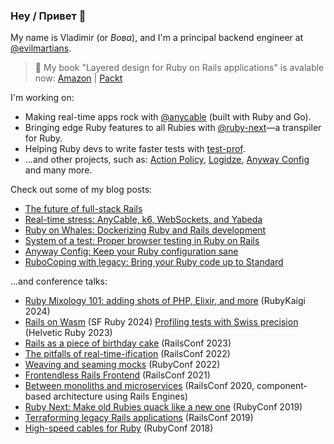 ### Hey / Привет 👋

My name is Vladimir (or _Вова_), and I'm a principal backend engineer at [@evilmartians](https://github.com/evilmartians).

> 📕 My book "Layered design for Ruby on Rails applications" is avalable now: [Amazon](https://packt.link/97LoK) | [Packt](https://www.packtpub.com/product/layered-design-for-ruby-on-rails-applications/9781801813785)

I'm working on:

- Making real-time apps rock with [@anycable](https://github.com/anycable) (built with Ruby and Go).
- Bringing edge Ruby features to all Rubies with [@ruby-next](https://github.com/ruby-next)—a transpiler for Ruby.
- Helping Ruby devs to write faster tests with [test-prof](https://github.com/palkan/test-prof).
- ...and other projects, such as: [Action Policy](https://github.com/palkan/action_policy), [Logidze](https://github.com/palkan/logidze), [Anyway Config](https://github.com/palkan/anyway_config) and many more.

Check out some of my blog posts:

- [The future of full-stack Rails](https://evilmartians.com/chronicles/the-future-of-full-stack-rails-turbo-morph-drive)
- [Real-time stress: AnyCable, k6, WebSockets, and Yabeda](https://evilmartians.com/chronicles/real-time-stress-anycable-k6-websockets-and-yabeda)
- [Ruby on Whales: Dockerizing Ruby and Rails development](https://evilmartians.com/chronicles/ruby-on-whales-docker-for-ruby-rails-development)
- [System of a test: Proper browser testing in Ruby on Rails](https://evilmartians.com/chronicles/system-of-a-test-setting-up-end-to-end-rails-testing)
- [Anyway Config: Keep your Ruby configuration sane](https://evilmartians.com/chronicles/anyway-config-keep-your-ruby-configuration-sane)
- [RuboCoping with legacy: Bring your Ruby code up to Standard](https://evilmartians.com/chronicles/rubocoping-with-legacy-bring-your-ruby-code-up-to-standard)

...and conference talks:

- [Ruby Mixology 101: adding shots of PHP, Elixir, and more](https://noti.st/palkan/SmcGzH/ruby-mixology-101-adding-shots-of-php-elixir-and-more) (RubyKaigi 2024)
- [Rails on Wasm](https://noti.st/palkan/UB05kn/rails-on-wasm) (SF Ruby 2024)
  [Profiling tests with Swiss precision](https://noti.st/palkan/hynbLw/profiling-ruby-tests-with-swiss-precision) (Helvetic Ruby 2023)
- [Rails as a piece of birthday cake](https://evilmartians.com/events/rails-as-a-piece-of-birthday-cake) (RailsConf 2023)
- [The pitfalls of real-time-ification](https://noti.st/palkan/MeBUVe/the-pitfalls-of-realtime-ification) (RailsConf 2022)
- [Weaving and seaming mocks](https://noti.st/palkan/jWy57U/weaving-seaming-mocks) (RubyConf 2022)
- [Frontendless Rails Frontend](https://noti.st/palkan/eVl0xO/frontendless-rails-frontend) (RailsConf 2021)
- [Between monoliths and microservices](https://noti.st/palkan/VWPOSd/between-monoliths-and-microservices) (RailsConf 2020, component-based architecture using Rails Engines)
- [Ruby Next: Make old Rubies quack like a new one](https://noti.st/palkan/j3i2Dr/ruby-next-make-old-rubies-quack-like-a-new-one) (RubyConf 2019)
- [Terraforming legacy Rails applications](https://noti.st/palkan/vhsbxO/terraforming-legacy-rails-applications) (RailsConf 2019)
- [High-speed cables for Ruby](https://noti.st/palkan/Y1bPpn/high-speed-cables-for-ruby) (RubyConf 2018)

